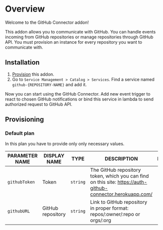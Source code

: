 # Overview

Welcome to the GitHub Connector addon!

This addon allows you to communicate with GitHub. You can handle events incoming from GitHub repositories or manage repositories through GitHub API. You must provision an instance for every repository you want to communicate with.

## Installation

1. [Provision](#provisioning) this addon.
2. Go to `Service Management > Catalog > Services`. Find a service named `github-{REPOSITORY-NAME}` and add it.

Now you can start using the GitHub Connector. Add new event trigger to react to chosen GitHub notifications or bind this service in lambda to send authorized request to GitHub API.

## Provisioning

### Default plan

In this plan you have to provide only only necessary values.

| PARAMETER NAME | DISPLAY NAME | TYPE | DESCRIPTION | REQUIRED |
|----------------|--------------|------|-------------|:--------:|
| `githubToken` | Token | `string` | The GitHub repository token, which you can find on this site: <https://auth-github-connector.herokuapp.com/> | yes |
| `githubURL` | GitHub repository | `string` | Link to GitHub repository in proper format: repos/:owner/:repo or orgs/:org | yes |
